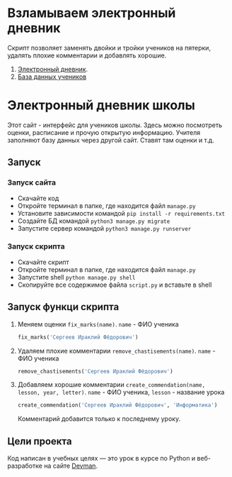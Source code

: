 # Взламываем электронный дневник
Скрипт позволяет заменять двойки и тройки учеников на пятерки, удалять плохие комментарии и добавлять хорошие.
1. [Электронный дневник](https://github.com/devmanorg/e-diary/tree/master).
2. [База данных учеников](https://dvmn.org/filer/canonical/1562234129/166/)
# Электронный дневник школы

Этот сайт - интерфейс для учеников школы. Здесь можно посмотреть оценки, расписание и прочую открытую информацию. Учителя заполняют базу данных через другой сайт. Ставят там оценки и т.д.

## Запуск
### Запуск сайта
- Скачайте код
- Откройте терминал в папке, где находится файл ```manage.py```
- Установите зависимости командой `pip install -r requirements.txt`
- Создайте БД командой `python3 manage.py migrate`
- Запустите сервер командой `python3 manage.py runserver`

### Запуск скрипта
 - Скачайте скрипт
 - Откройте терминал в папке, где находится файл ```manage.py```
 - Запустите shell `python manage.py shell`
 - Скопируйте все содержимое файла `script.py` и вставьте в shell

## Запуск функци скрипта
 1. Меняем оценки `fix_marks(name)`. `name` - ФИО ученика
    ```python
    fix_marks('Сергеев Ираклий Фёдорович')
    ```
 2. Удаляем плохие комментарии `remove_chastisements(name)`. `name` - ФИО ученика
    ```python
    remove_chastisements('Сергеев Ираклий Фёдорович')
    ```
 2. Добавляем хорошие комментарии `create_commendation(name, lesson, year, letter)`. `name` - ФИО ученика, `lesson` - название урока
    ```python
    create_commendation('Сергеев Ираклий Фёдорович', 'Информатика')
    ```
    Комментарий добавится только к последнему уроку.
## Цели проекта

Код написан в учебных целях — это урок в курсе по Python и веб-разработке на сайте [Devman](https://dvmn.org).

